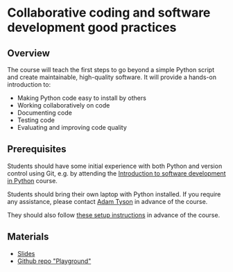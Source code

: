 # Collaborative coding and software development good practices

## Overview
The course will teach the first steps to go beyond a simple Python script and create maintainable, 
high-quality software. It will provide a hands-on introduction to:
* Making Python code easy to install by others
* Working collaboratively on code
* Documenting code
* Testing code
* Evaluating and improving code quality


## Prerequisites
Students should have some initial experience with both Python and version control using Git, e.g. by attending the 
[Introduction to software development in Python](./intro-software-dev.md) course.

Students should bring their own laptop with Python installed. If you require any assistance, please contact
<a href="mailto:adam.tyson@ucl.ac.uk?subject=SWC/GCNU Software Skills">Adam Tyson</a> in advance of the course.

They should also follow [these setup instructions](https://neuroinformatics.dev/slides-SWC-PhD-intro/#/section) in advance of the course.


## Materials

* [Slides](https://neuroinformatics.dev/course-software-good-practice)
* [Github repo "Playground"](https://github.com/rse-best-practices-course/rse-best-practices-playground/)
